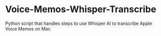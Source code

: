# Voice-Memos-Whisper-Transcribe
Python script that handles steps to use Whisper AI to transcribe Apple Voice Memos on Mac
